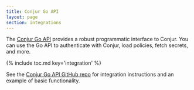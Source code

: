 ```yaml
---
title: Conjur Go API
layout: page
section: integrations
---
```


The [Conjur Go API](https://github.com/cyberark/conjur-api-go) provides a robust
programmatic interface to Conjur. You can use the Go API to authenticate with
Conjur, load policies, fetch secrets, and more.

{% include toc.md key='integration' %}

See the [Conjur Go API GitHub repo](https://github.com/cyberark/conjur-api-go)
for integration instructions and an example of basic functionality.
